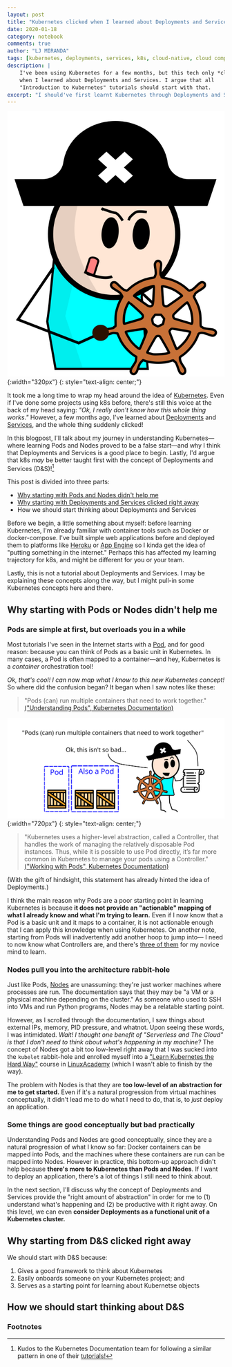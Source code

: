 ```yaml
---
layout: post
title: "Kubernetes clicked when I learned about Deployments and Services"
date: 2020-01-18
category: notebook
comments: true
author: "LJ MIRANDA"
tags: [kubernetes, deployments, services, k8s, cloud-native, cloud computing]
description: |
    I've been using Kubernetes for a few months, but this tech only *clicked*
    when I learned about Deployments and Services. I argue that all
    "Introduction to Kubernetes" tutorials should start with that.
excerpt: "I should've first learnt Kubernetes through Deployments and Services"
---
```


![](/assets/png/kubernetes-deployments/pirate_focused.svg){:width="320px"}
{: style="text-align: center;"}

It took me a long time to wrap my head around the idea of
[Kubernetes](https://kubernetes.io/). Even if I've done some projects using k8s
before, there's still this voice at the back of my head saying: *"Ok, I really
don't know how this whole thing works."* However, a few months ago, I've
learned about
[Deployments](https://kubernetes.io/docs/concepts/workloads/controllers/deployment/)
and
[Services](https://kubernetes.io/docs/concepts/services-networking/service/),
and the whole thing suddenly clicked!

In this blogpost, I'll talk about my journey in understanding Kubernetes&mdash;where
learning Pods and Nodes proved to be a false start&mdash;and why I think that
Deployments and Services is a good place to begin. Lastly, I'd argue that k8s
*may* be better taught first with the concept of Deployments and Services
(D&S)![^1] 


This post is divided into three parts:
- [Why starting with Pods and Nodes didn't help me](#pods-or-nodes)
- [Why starting with Deployments and Services clicked right away](#deployments-and-services)
- How we should start thinking about Deployments and Services

Before we begin, a little something about myself: before learning Kubernetes,
I'm already familiar with container tools such as Docker or docker-compose.
I've built simple web applications before and deployed them to platforms like
[Heroku](https://www.heroku.com/) or [App Engine](https://cloud.google.com/appengine/) so I kinda get the idea of "putting something in the
internet." Perhaps this has affected my learning trajectory for k8s, and might
be different for you or your team.

Lastly, this is not a tutorial about Deployments and Services. I may be
explaining these concepts along the way, but I might pull-in some Kubernetes
concepts here and there.

## <a name="pods-or-nodes"/> Why starting with Pods or Nodes didn't help me

### Pods are simple at first, but overloads you in a while

Most tutorials I've seen in the Internet starts with a
[Pod](https://kubernetes.io/docs/concepts/workloads/pods/pod/), and for good
reason: because you can think of Pods as a basic unit in Kubernetes. In many
cases, a Pod is often mapped to a container&mdash;and hey, Kubernetes is a
*container* orchestration tool! 

*Ok, that's cool! I can now map what I know to this new Kubernetes concept!* So
where did the confusion began? It began when I saw notes like these:

> "Pods (can) run multiple containers that need to work together." [("Understanding Pods", Kubernetes Documentation)](https://kubernetes.io/docs/concepts/workloads/pods/pod-overview/#understanding-pods)

<!-- Insert animation of "Ok sure, that's new I guess I can deal with that..." -->

![](/assets/png/kubernetes-deployments/scene_00.svg){:width="720px"}
{: style="text-align: center;"}

> "Kubernetes uses a higher-level abstraction, called a Controller, that
> handles the work of managing the relatively disposable Pod instances. Thus,
> while it is possible to use Pod directly, it’s far more common in Kubernetes
> to manage your pods using a Controller." [("Working with Pods", Kubernetes
Documentation)](https://kubernetes.io/docs/concepts/workloads/pods/pod-overview/#working-with-pods)

<!-- Insert animation of "now I need to learn another concept just to apply
this new concept I've learned???" -->

(With the gift of hindsight, this statement has already hinted the
idea of Deployments.) 

I think the main reason why Pods are a poor starting point in learning
Kubernetes is because **it does not provide an "actionable" mapping of what I
already know and what I'm trying to learn.** Even if I now know that a Pod is a
basic unit and it maps to a container, it is not actionable enough that I can
apply this knowledge when using Kubernetes. On another note, starting from Pods
will inadvertently add another hoop to jump into&mdash; I need to now know what
Controllers are, and there's [three of
them](https://kubernetes.io/docs/concepts/workloads/pods/pod-overview/#pods-and-controllers)
for my novice mind to learn.

### Nodes pull you into the architecture rabbit-hole

Just like Pods,
[Nodes](https://kubernetes.io/docs/concepts/architecture/nodes/) are
unassuming: they're just worker machines where processes are run. The
documentation says that they may be "a VM or a physical machine depending on the
cluster." As someone who used to SSH into VMs and run
Python programs, Nodes may be a relatable starting point.

<!-- Insert animation of me SSH-ing into VMs -->

However, as I scrolled through the documentation, I saw things about external
IPs, memory, PID pressure, and whatnot. Upon seeing these words, I was
intimidated. *Wait! I thought one benefit of "Serverless and The Cloud" is
that I don't need to think about what's happening in my machine?* The concept
of Nodes got a bit too low-level right away that I was sucked into the
`kubelet` rabbit-hole and enrolled myself into a ["Learn Kubernetes the Hard
Way"](https://github.com/kelseyhightower/kubernetes-the-hard-way) course in
[LinuxAcademy](https://linuxacademy.com/) (which I wasn't able to finish by the
way). 

The problem with Nodes is that they are **too low-level of an abstraction for
me to get started.** Even if it's a natural progression from virtual machines 
conceptually, it didn't lead me to do what I need to do, that is, to *just* deploy an
application. 

### Some things are good conceptually but bad practically 

Understanding Pods and Nodes are good conceptually, since they are a natural
progression of what I know so far: Docker containers can be mapped into Pods, and
the machines where these containers are run can be mapped into Nodes. However in
practice, this bottom-up approach didn't help because **there's more to
Kubernetes than Pods and Nodes**. If I want to deploy an application, there's
a lot of things I still need to think about. 

In the next section, I'll discuss why the concept of Deployments and Services
provide the "right amount of abstraction" in order for me to (1) understand
what's happening and (2) be productive with it right away. On this level, we can
even **consider Deployments as a functional unit of a Kubernetes cluster.**


## <a name="deployments-and-services"/> Why starting from D&S clicked right away


We should start with D&S because: 
1. Gives a good framework to think about Kubernetes 
2. Easily onboards someone on your Kubernetes project; and
3. Serves as a starting point for learning about Kubernetse objects

## How we should start thinking about D&S 

### Footnotes

[^1]: Kudos to the Kubernetes Documentation team for following a similar pattern in one of their [tutorials!](https://kubernetes.io/docs/tutorials/kubernetes-basics/)
